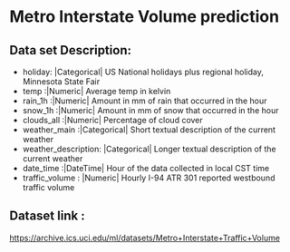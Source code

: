 # Metro Interstate Volume prediction

## Data set Description:
- holiday: |Categorical| US National holidays plus regional holiday, Minnesota State Fair
- temp :|Numeric| Average temp in kelvin
- rain_1h :|Numeric| Amount in mm of rain that occurred in the hour
- snow_1h :|Numeric| Amount in mm of snow that occurred in the hour
- clouds_all :|Numeric| Percentage of cloud cover
- weather_main :|Categorical| Short textual description of the current weather
- weather_description: |Categorical| Longer textual description of the current weather
- date_time :|DateTime| Hour of the data collected in local CST time
- traffic_volume : |Numeric| Hourly I-94 ATR 301 reported westbound traffic volume
## Dataset link : 
https://archive.ics.uci.edu/ml/datasets/Metro+Interstate+Traffic+Volume
